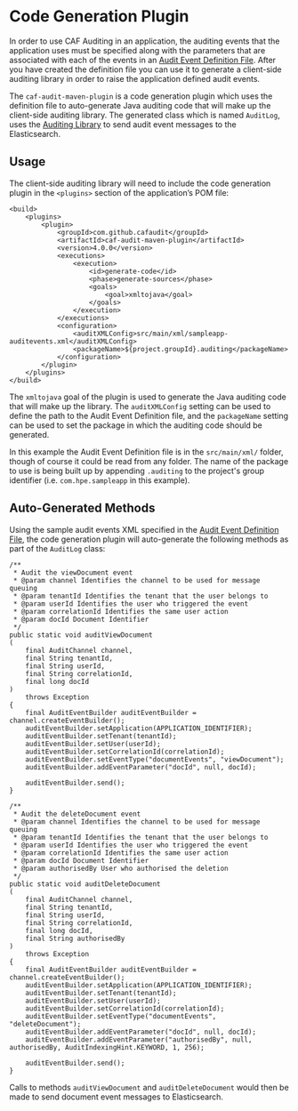 # Code Generation Plugin

In order to use CAF Auditing in an application, the auditing events that the application uses must be specified along with the parameters that are associated with each of the events in an [Audit Event Definition File](../caf-audit-schema/README.md). After you have created the definition file you can use it to generate a client-side auditing library in order to raise the application defined audit events. 

The `caf-audit-maven-plugin` is a code generation plugin which uses the definition file to auto-generate Java auditing code that will make up the client-side auditing library. The generated class which is named `AuditLog`, uses the [Auditing Library](../caf-audit) to send audit event messages to the Elasticsearch. 

## Usage

The client-side auditing library will need to include the code generation plugin in the `<plugins>` section of the application’s POM file:
	
	<build>
	    <plugins>
	        <plugin>
	            <groupId>com.github.cafaudit</groupId>
	            <artifactId>caf-audit-maven-plugin</artifactId>
	            <version>4.0.0</version>
	            <executions>
	                <execution>
	                    <id>generate-code</id>
	                    <phase>generate-sources</phase>
	                    <goals>
	                        <goal>xmltojava</goal>
	                    </goals>
	                </execution>
	            </executions>
	            <configuration>
	                <auditXMLConfig>src/main/xml/sampleapp-auditevents.xml</auditXMLConfig>
	                <packageName>${project.groupId}.auditing</packageName>
	            </configuration>
	        </plugin>
	    </plugins>
	</build>

The `xmltojava` goal of the plugin is used to generate the Java auditing code that will make up the library. The `auditXMLConfig` setting can be used to define the path to the Audit Event Definition file, and the `packageName` setting can be used to set the package in which the auditing code should be generated.

In this example the Audit Event Definition file is in the `src/main/xml/` folder, though of course it could be read from any folder. The name of the package to use is being built up by appending `.auditing` to the project's group identifier (i.e. `com.hpe.sampleapp` in this example).

## Auto-Generated Methods

Using the sample audit events XML specified in the [Audit Event Definition File](../caf-audit-schema/README.md), the code generation plugin will auto-generate the following methods as part of the `AuditLog` class:

	/**
	 * Audit the viewDocument event
	 * @param channel Identifies the channel to be used for message queuing 
	 * @param tenantId Identifies the tenant that the user belongs to 
	 * @param userId Identifies the user who triggered the event 
	 * @param correlationId Identifies the same user action 
	 * @param docId Document Identifier 
	 */
	public static void auditViewDocument
	(
	    final AuditChannel channel,
	    final String tenantId,
	    final String userId,
	    final String correlationId,
	    final long docId
	)
	    throws Exception
	{
	    final AuditEventBuilder auditEventBuilder = channel.createEventBuilder();
	    auditEventBuilder.setApplication(APPLICATION_IDENTIFIER);
	    auditEventBuilder.setTenant(tenantId);
	    auditEventBuilder.setUser(userId);
	    auditEventBuilder.setCorrelationId(correlationId);
	    auditEventBuilder.setEventType("documentEvents", "viewDocument");
	    auditEventBuilder.addEventParameter("docId", null, docId);
	
	    auditEventBuilder.send();
	}
	
	/**
	 * Audit the deleteDocument event
	 * @param channel Identifies the channel to be used for message queuing 
	 * @param tenantId Identifies the tenant that the user belongs to 
	 * @param userId Identifies the user who triggered the event 
	 * @param correlationId Identifies the same user action 
	 * @param docId Document Identifier 
	 * @param authorisedBy User who authorised the deletion 
	 */
	public static void auditDeleteDocument
	(
	    final AuditChannel channel,
	    final String tenantId,
	    final String userId,
	    final String correlationId,
	    final long docId,
	    final String authorisedBy
	)
	    throws Exception
	{
	    final AuditEventBuilder auditEventBuilder = channel.createEventBuilder();
	    auditEventBuilder.setApplication(APPLICATION_IDENTIFIER);
	    auditEventBuilder.setTenant(tenantId);
	    auditEventBuilder.setUser(userId);
	    auditEventBuilder.setCorrelationId(correlationId);
	    auditEventBuilder.setEventType("documentEvents", "deleteDocument");
	    auditEventBuilder.addEventParameter("docId", null, docId);
	    auditEventBuilder.addEventParameter("authorisedBy", null, authorisedBy, AuditIndexingHint.KEYWORD, 1, 256);
	
	    auditEventBuilder.send();
	}

Calls to methods `auditViewDocument` and `auditDeleteDocument` would then be made to send document event messages to Elasticsearch.
